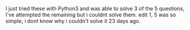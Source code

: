 I just tried these with Python3 and was able to solve 3 of the 5 questions, I've attempted the remaining but i couldnt solve them.
edit 1, 5 was so simple, i dont know why i couldn't solve it 23 days ago.
